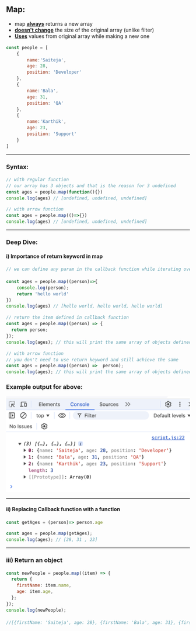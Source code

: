 ## Map:

- map <ins>**always**</ins> returns a new array
- <ins>**doesn't change**</ins> the size of the original array (unlike filter)
- <ins>**Uses**</ins> values from original array while making a new one 

```js
const people = [
    {
        name:'Saiteja',
        age: 28,
        position: 'Developer'
    }, 
    {
        name:'Bala',
        age: 31,
        position: 'QA'
    }, 
    {
        name:'Karthik',
        age: 23,
        position: 'Support'
    }
]
```
----

### Syntax:

```js
// with regular function 
// our array has 3 objects and that is the reason for 3 undefined
const ages = people.map(function(){})
console.log(ages) // [undefined, undefined, undefined]
```

```js
// with arrow function
const ages = people.map(()=>{})
console.log(ages) // [undefined, undefined, undefined]
```

---

### Deep Dive:

#### i) Importance of return keyword in map
```js
// we can define any param in the callback function while iterating over original array (ex: orange, person, department, item)

const ages = people.map((person)=>{
    console.log(person);
    return 'hello world'
})
console.log(ages) // [hello world, hello world, hello world]
```

```js
// return the item defined in callback function
const ages = people.map((person) => {
  return person;
});
console.log(ages); // this will print the same array of objects defined in the original array
```

```js
// with arrow function
// you don't need to use return keyword and still achieve the same
const ages = people.map((person) =>  person);
console.log(ages); // this will print the same array of objects defined in the original array
```
### Example output for above: 
<img src="./imagesUsed/map-1.png">

----

#### ii) Replacing Callback function with a function

```js
const getAges = (person)=> person.age
```

```js
const ages = people.map(getAges);
console.log(ages); // [28, 31 , 23]
```

-----

### iii) Return an object

```js
const newPeople = people.map((item) => {
  return {
    firstName: item.name,
    age: item.age,
  };
});
console.log(newPeople); 

//[{firstName: 'Saiteja', age: 28}, {firstName: 'Bala', age: 31}, {firstName: 'Karthik', age: 23}]
```